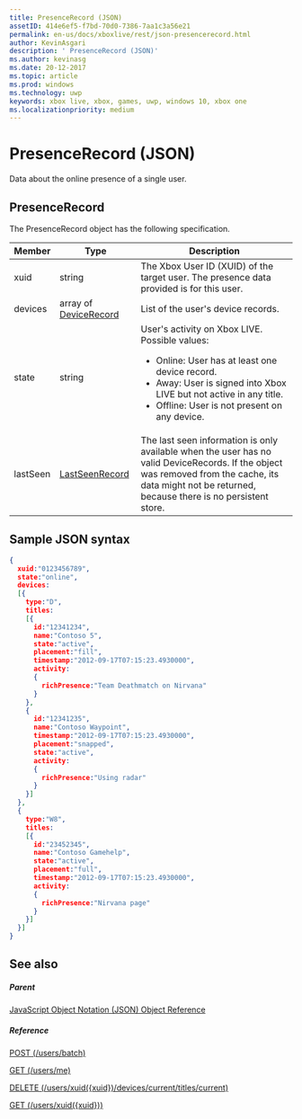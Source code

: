 ```yaml
---
title: PresenceRecord (JSON)
assetID: 414e6ef5-f7bd-70d0-7386-7aa1c3a56e21
permalink: en-us/docs/xboxlive/rest/json-presencerecord.html
author: KevinAsgari
description: ' PresenceRecord (JSON)'
ms.author: kevinasg
ms.date: 20-12-2017
ms.topic: article
ms.prod: windows
ms.technology: uwp
keywords: xbox live, xbox, games, uwp, windows 10, xbox one
ms.localizationpriority: medium
---
```



# PresenceRecord (JSON)
Data about the online presence of a single user.
<a id="ID4EN"></a>


## PresenceRecord

The PresenceRecord object has the following specification.

| Member| Type| Description|
| --- | --- | --- |
| xuid| string| The Xbox User ID (XUID) of the target user. The presence data provided is for this user.|
| devices| array of [DeviceRecord](json-devicerecord.md)| List of the user's device records.|
| state| string| User's activity on Xbox LIVE. Possible values: <ul><li>Online: User has at least one device record.</li><li>Away: User is signed into Xbox LIVE but not active in any title.</li><li>Offline: User is not present on any device.</li></ul> | 
| lastSeen| [LastSeenRecord](json-lastseenrecord.md)| The last seen information is only available when the user has no valid DeviceRecords. If the object was removed from the cache, its data might not be returned, because there is no persistent store.|

<a id="ID4E2C"></a>


## Sample JSON syntax


```json
{
  xuid:"0123456789",
  state:"online",
  devices:
  [{
    type:"D",
    titles:
    [{
      id:"12341234",
      name:"Contoso 5",
      state:"active",
      placement:"fill",
      timestamp:"2012-09-17T07:15:23.4930000",
      activity:
      {
        richPresence:"Team Deathmatch on Nirvana"
      }
    },
    {
      id:"12341235",
      name:"Contoso Waypoint",
      timestamp:"2012-09-17T07:15:23.4930000",
      placement:"snapped",
      state:"active",
      activity:
      {
        richPresence:"Using radar"
      }
    }]
  },
  {
    type:"W8",
    titles:
    [{
      id:"23452345",
      name:"Contoso Gamehelp",
      state:"active",
      placement:"full",
      timestamp:"2012-09-17T07:15:23.4930000",
      activity:
      {
        richPresence:"Nirvana page"
      }
    }]
  }]
}

```


<a id="ID4EED"></a>


## See also

<a id="ID4EGD"></a>


##### Parent

[JavaScript Object Notation (JSON) Object Reference](atoc-xboxlivews-reference-json.md)


<a id="ID4EQD"></a>


##### Reference

[POST (/users/batch)](../uri/presence/uri-usersbatchpost.md)

 [GET (/users/me)](../uri/presence/uri-usersmeget.md)

 [DELETE (/users/xuid({xuid})/devices/current/titles/current)](../uri/presence/uri-usersxuiddevicescurrenttitlescurrentdelete.md)

 [GET (/users/xuid({xuid}))](../uri/presence/uri-usersxuidget.md)
